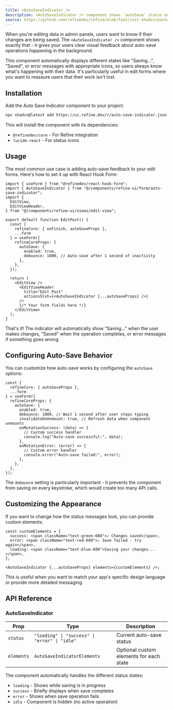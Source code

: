 ```yaml
---
title: <AutoSaveIndicator />
description: <AutoSaveIndicator /> component shows `autoSave` status on edit actions.
source: https://github.com/refinedev/refine/blob/feat/init-shadcn/packages/refine-ui/registry/new-york/refine-ui/form/auto-save-indicator.tsx
---
```


When you're editing data in admin panels, users want to know if their changes are being saved. The `<AutoSaveIndicator />` component shows exactly that - it gives your users clear visual feedback about auto-save operations happening in the background.

This component automatically displays different states like "Saving...", "Saved", or error messages with appropriate icons, so users always know what's happening with their data. It's particularly useful in edit forms where you want to reassure users that their work isn't lost.

## Installation

Add the Auto Save Indicator component to your project:

```bash
npx shadcn@latest add https://ui.refine.dev/r/auto-save-indicator.json
```

This will install the component with its dependencies:

- `@refinedev/core` - For Refine integration
- `lucide-react` - For status icons

## Usage

The most common use case is adding auto-save feedback to your edit forms. Here's how to set it up with React Hook Form:

```tsx
import { useForm } from "@refinedev/react-hook-form";
import { AutoSaveIndicator } from "@/components/refine-ui/form/auto-save-indicator";
import {
  EditView,
  EditViewHeader,
} from "@/components/refine-ui/views/edit-view";

export default function EditPost() {
  const {
    refineCore: { onFinish, autoSaveProps },
    ...form
  } = useForm({
    refineCoreProps: {
      autoSave: {
        enabled: true,
        debounce: 1000, // Auto-save after 1 second of inactivity
      },
    },
  });

  return (
    <EditView />
      <EditViewHeader
        title="Edit Post"
        actionsSlot={<AutoSaveIndicator {...autoSaveProps} />}
      />
      {/* Your form fields here */}
    </EditView>
  );
}
```

That's it! The indicator will automatically show "Saving..." when the user makes changes, "Saved" when the operation completes, or error messages if something goes wrong.

## Configuring Auto-Save Behavior

You can customize how auto-save works by configuring the `autoSave` options:

```tsx
const {
  refineCore: { autoSaveProps },
  ...form
} = useForm({
  refineCoreProps: {
    autoSave: {
      enabled: true,
      debounce: 1000, // Wait 1 second after user stops typing
      invalidateOnUnmount: true, // Refresh data when component unmounts
      onMutationSuccess: (data) => {
        // Custom success handler
        console.log("Auto-save successful:", data);
      },
      onMutationError: (error) => {
        // Custom error handler
        console.error("Auto-save failed:", error);
      },
    },
  },
});
```

The `debounce` setting is particularly important - it prevents the component from saving on every keystroke, which would create too many API calls.

## Customizing the Appearance

If you want to change how the status messages look, you can provide custom elements:

```tsx
const customElements = {
  success: <span className="text-green-600">✓ Changes saved</span>,
  error: <span className="text-red-600">⚠ Save failed - try again</span>,
  loading: <span className="text-blue-600">Saving your changes...</span>,
};

<AutoSaveIndicator {...autoSaveProps} elements={customElements} />;
```

This is useful when you want to match your app's specific design language or provide more detailed messaging.

## API Reference

### AutoSaveIndicator

| Prop       | Type                                          | Description                             |
| ---------- | --------------------------------------------- | --------------------------------------- |
| `status`   | `"loading" \| "success" \| "error" \| "idle"` | Current auto-save status                |
| `elements` | `AutoSaveIndicatorElements`                   | Optional custom elements for each state |

The component automatically handles the different status states:

- `loading` - Shows while saving is in progress
- `success` - Briefly displays when save completes
- `error` - Shows when save operation fails
- `idle` - Component is hidden (no active operation)
